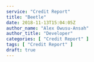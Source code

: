```yaml
---
service: "Credit Report"
title: "Beetle"
date: 2018-11-13T15:04:05Z
author_name: "Alex Owusu-Ansah"
author_title: "Developer"
categories: [ "Credit Report" ]
tags: [ "Credit Report" ]
draft: true
---
```

